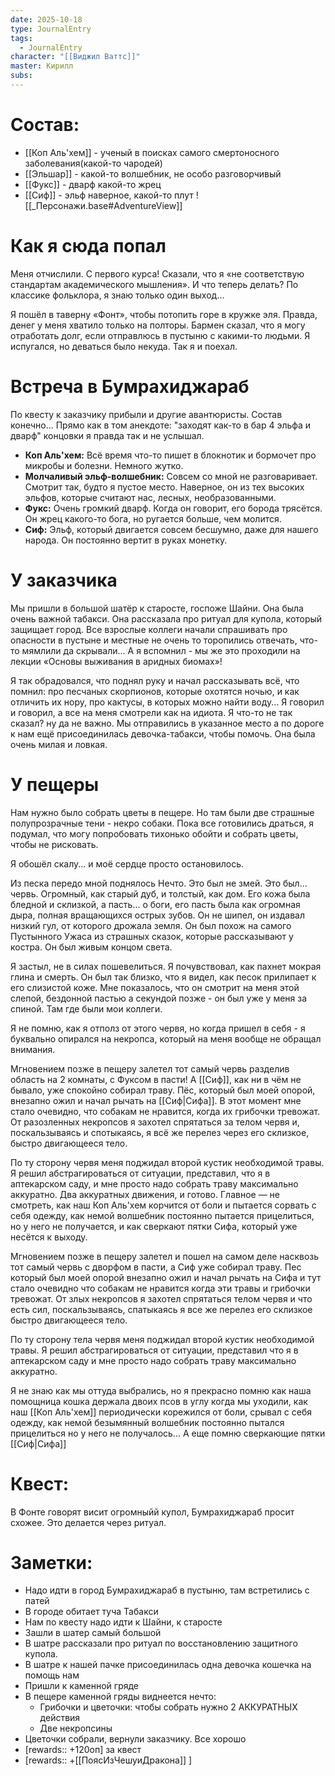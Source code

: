```yaml
---
date: 2025-10-18
type: JournalEntry
tags:
  - JournalEntry
character: "[[Виджил Ваттс]]"
master: Кирилл
subs:
---
```

# Состав:
- [[Коп Аль'хем]] - ученый в поисках самого смертоносного заболевания(какой-то чародей)
- [[Эльшар]] - какой-то волшебник, не особо разговорчивый
- [[Фукс]] - дварф какой-то жрец
- [[Сиф]] - эльф наверное, какой-то плут
![[_Персонажи.base#AdventureView]]

# Как я сюда попал
Меня отчислили. С первого курса! Сказали, что я «не соответствую стандартам академического мышления». И что теперь делать? По классике фольклора, я знаю только один выход...

Я пошёл в таверну «Фонт», чтобы потопить горе в кружке эля. Правда, денег у меня хватило только на полторы. Бармен сказал, что я могу отработать долг, если отправлюсь в пустыню с какими-то людьми. Я испугался, но деваться было некуда. Так я и поехал.

# Встреча в Бумрахиджараб
По квесту к заказчику прибыли и другие авантюристы. Состав конечно... Прямо как в том анекдоте: "заходят как-то в бар 4 эльфа и дварф" концовки я правда так и не услышал.

- **Коп Аль'хем:** Всё время что-то пишет в блокнотик и бормочет про микробы и болезни. Немного жутко.
- **Молчаливый эльф-волшебник:** Совсем со мной не разговаривает. Смотрит так, будто я пустое место. Наверное, он из тех высоких эльфов, которые считают нас, лесных, необразованными.
- **Фукс:** Очень громкий дварф. Когда он говорит, его борода трясётся. Он жрец какого-то бога, но ругается больше, чем молится.
- **Сиф:** Эльф, который двигается совсем бесшумно, даже для нашего народа. Он постоянно вертит в руках монетку.
# У заказчика
Мы пришли в большой шатёр к старосте, госпоже Шайни. Она была очень важной табакси. Она рассказала про ритуал для купола, который защищает город. Все взрослые коллеги начали спрашивать про опасности в пустыне и местные не очень то торопились отвечать, что-то мямлили да скрывали... А я вспомнил - мы же это проходили на лекции «Основы выживания в аридных биомах»!

Я так обрадовался, что поднял руку и начал рассказывать всё, что помнил: про песчаных скорпионов, которые охотятся ночью, и как отличить их нору, про кактусы, в которых можно найти воду... Я говорил и говорил, а все на меня смотрели как на идиота. Я что-то не так сказал? ну да не важно. Мы отправились в указанное место а по дороге к нам ещё присоединилась девочка-табакси, чтобы помочь. Она была очень милая и ловкая.

# У пещеры
Нам нужно было собрать цветы в пещере. Но там были две страшные полупрозрачные тени - некро собаки. Пока все готовились драться, я подумал, что могу попробовать тихонько обойти и собрать цветы, чтобы не рисковать.

Я обошёл скалу... и моё сердце просто остановилось.

Из песка передо мной поднялось Нечто. Это был не змей. Это был... червь. Огромный, как старый дуб, и толстый, как дом. Его кожа была бледной и склизкой, а пасть... о боги, его пасть была как огромная дыра, полная вращающихся острых зубов. Он не шипел, он издавал низкий гул, от которого дрожала земля. Он был похож на самого Пустынного Ужаса из страшных сказок, которые рассказывают у костра. Он был живым концом света.

Я застыл, не в силах пошевелиться. Я почувствовал, как пахнет мокрая глина и смерть. Он был так близко, что я видел, как песок прилипает к его слизистой коже. Мне показалось, что он смотрит на меня этой слепой, бездонной пастью а секундой позже - он был уже у меня за спиной. Там где были мои коллеги.

Я не помню, как я отполз от этого червя, но когда пришел в себя - я буквально опирался на некропса, который на меня вообще не обращал внимания.

Мгновением позже в пещеру залетел тот самый червь разделив область на 2 комнаты, с Фуксом в пасти! А [[Сиф]], как ни в чём не бывало, уже спокойно собирал траву. Пёс, который был моей опорой, внезапно ожил и начал рычать на [[Сиф|Сифа]]. В этот момент мне стало очевидно, что собакам не нравится, когда их грибочки тревожат. От разозленных некропсов я захотел спрятаться за телом червя и, поскальзываясь и спотыкаясь, я всё же перелез через его склизкое, быстро двигающееся тело.

По ту сторону червя меня поджидал второй кустик необходимой травы. Я решил абстрагироваться от ситуации, представил, что я в аптекарском саду, и мне просто надо собрать траву максимально аккуратно. Два аккуратных движения, и готово. Главное — не смотреть, как наш Коп Аль'хем корчится от боли и пытается сорвать с себя одежду, как немой волшебник постоянно пытается прицелиться, но у него не получается, и как сверкают пятки Сифа, который уже несётся к выходу.

Мгновением позже в пещеру залетел и пошел на самом деле насквозь тот самый червь с дворфом в пасти, а Сиф уже собирал траву. Пес который был моей опорой внезапно ожил и начал рычать на Сифа и тут стало очевидно что собакам не нравится когда эти травы и грибочки тревожат. От злых некропсов я захотел спрятаться телом червя и что есть сил, поскальзываясь, спатыкаясь я все же перелез его склизкое быстро двигающееся тело.

По ту сторону тела червя меня поджидал второй кустик необходимой травы. Я решил абстрагироваться от ситуации, представил что я в аптекарском саду и мне просто надо собрать траву максимально аккуратно.

Я не знаю как мы оттуда выбрались, но я прекрасно помню как наша помощница кошка держала двоих псов в углу когда мы уходили, как наш [[Коп Аль'хем]] периодически корежился от боли, срывал с себя одежду, как немой безымянный волшебник постоянно пытался прицелиться но у него не получалось... А еще помню сверкающие пятки [[Сиф|Сифа]]

# Квест:
В Фонте говорят висит огромныйй купол, Бумрахиджараб просит схожее. Это делается через ритуал.

# Заметки:
- Надо идти в город Бумрахиджараб в пустыню, там встретились с патей
- В городе обитает туча Табакси
- Нам по квесту надо идти к Шайни, к старосте
- Зашли в шатер самый большой
- В шатре рассказали про ритуал по восстановлению защитного купола.
- В шатре к нашей пачке присоединилась одна девочка кошечка на помощь нам
- Пришли к каменной гряде
- В пещере каменной гряды виднеется нечто:
	- Грибочки и цветочки: чтобы собрать нужно 2 АККУРАТНЫХ действия
	- Две некропсины
- Цветочки собрали, вернули заказчику. Все хорошо
- [rewards:: +120оп] за квест
- [rewards:: +[[ПоясИзЧешуиДракона]] ]
